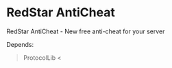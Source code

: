 # RedStar AntiCheat
RedStar AntiCheat - New free anti-cheat for your server

Depends:
> ProtocolLib <
